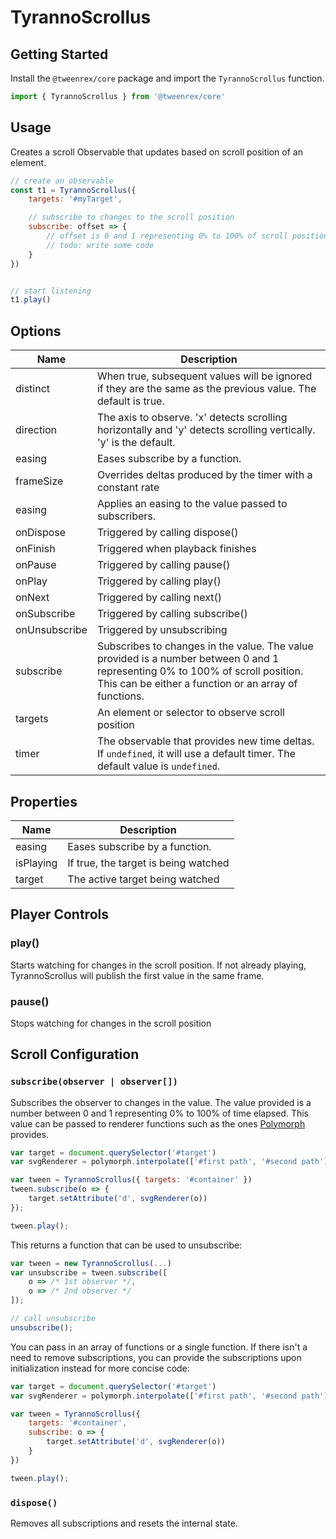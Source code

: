 
# TyrannoScrollus

## Getting Started
Install the ```@tweenrex/core``` package and import the ```TyrannoScrollus``` function.
```js
import { TyrannoScrollus } from '@tweenrex/core'
```

## Usage
Creates a scroll Observable that updates based on scroll position of an element.

```js
// create an observable
const t1 = TyrannoScrollus({
    targets: '#myTarget',

    // subscribe to changes to the scroll position
    subscribe: offset => {
        // offset is 0 and 1 representing 0% to 100% of scroll position
        // todo: write some code
    }
})


// start listening
t1.play()
```

## Options
Name | Description |
--- | --- |
distinct | When true, subsequent values will be ignored if they are the same as the previous value.  The default is true. |
direction| The axis to observe.  'x' detects scrolling horizontally and 'y' detects scrolling vertically.  'y' is the default.|
easing | Eases subscribe by a function. |
frameSize | Overrides deltas produced by the timer with a constant rate |
easing | Applies an easing to the value passed to subscribers. |
onDispose| Triggered by calling dispose() |
onFinish| Triggered when playback finishes |
onPause| Triggered by calling pause() |
onPlay| Triggered by calling play() |
onNext| Triggered by calling next() |
onSubscribe| Triggered by calling subscribe() |
onUnsubscribe| Triggered by unsubscribing |
subscribe | Subscribes to changes in the value.  The value provided is a number between 0 and 1 representing 0% to 100% of scroll position.  This can be either a function or an array of functions. |
targets|An element or selector to observe scroll position|
timer | The observable that provides new time deltas.  If ```undefined```, it will use a default timer.  The default value is ```undefined```.  |

## Properties
Name | Description |
--- | --- |
easing | Eases subscribe by a function. |
isPlaying | If true, the target is being watched |
target | The active target being watched |

## Player Controls

### play()
Starts watching for changes in the scroll position.  If not already playing, TyrannoScrollus will publish the first value in the same frame.
### pause()
Stops watching for changes in the scroll position


## Scroll Configuration

### ```subscribe(observer | observer[])```
Subscribes the observer to changes in the value.  The value provided is a number between 0 and 1 representing 0% to 100% of time elapsed.  This value can be passed to renderer functions such as the ones [Polymorph](https://github.com/notoriousb1t/polymorph) provides.

```js
var target = document.querySelector('#target')
var svgRenderer = polymorph.interpolate(['#first path', '#second path'])

var tween = TyrannoScrollus({ targets: '#container' })
tween.subscribe(o => {
    target.setAttribute('d', svgRenderer(o))
});

tween.play();
```

This returns a function that can be used to unsubscribe:

```js
var tween = new TyrannoScrollus(...)
var unsubscribe = tween.subscribe([
    o => /* 1st observer */,
    o => /* 2nd observer */
]);

// call unsubscribe
unsubscribe();
```

You can pass in an array of functions  or a single function.  If there isn't a need to remove subscriptions, you can provide the subscriptions upon initialization instead for more concise code:

```js
var target = document.querySelector('#target')
var svgRenderer = polymorph.interpolate(['#first path', '#second path'])

var tween = TyrannoScrollus({
    targets: '#container',
    subscribe: o => {
        target.setAttribute('d', svgRenderer(o))
    }
})

tween.play();
```

### ```dispose()```
Removes all subscriptions and resets the internal state.


